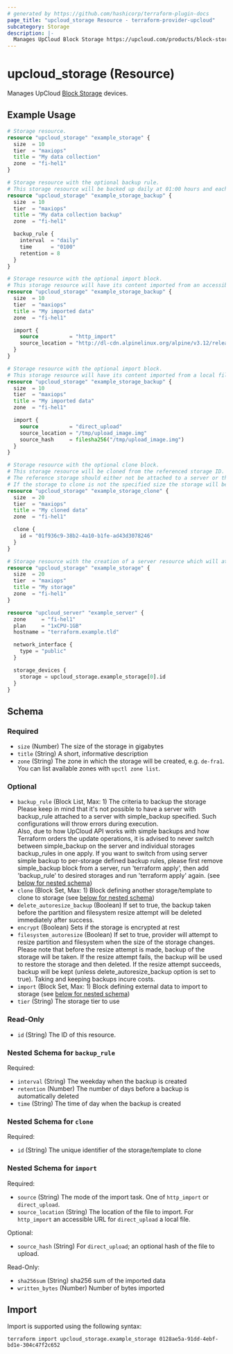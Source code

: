 ```yaml
---
# generated by https://github.com/hashicorp/terraform-plugin-docs
page_title: "upcloud_storage Resource - terraform-provider-upcloud"
subcategory: Storage
description: |-
  Manages UpCloud Block Storage https://upcloud.com/products/block-storage devices.
---
```


# upcloud_storage (Resource)

Manages UpCloud [Block Storage](https://upcloud.com/products/block-storage) devices.

## Example Usage

```terraform
# Storage resource.
resource "upcloud_storage" "example_storage" {
  size  = 10
  tier  = "maxiops"
  title = "My data collection"
  zone  = "fi-hel1"
}

# Storage resource with the optional backup rule. 
# This storage resource will be backed up daily at 01:00 hours and each backup will be retained for 8 days.
resource "upcloud_storage" "example_storage_backup" {
  size  = 10
  tier  = "maxiops"
  title = "My data collection backup"
  zone  = "fi-hel1"

  backup_rule {
    interval  = "daily"
    time      = "0100"
    retention = 8
  }
}

# Storage resource with the optional import block. 
# This storage resource will have its content imported from an accessible website:
resource "upcloud_storage" "example_storage_backup" {
  size  = 10
  tier  = "maxiops"
  title = "My imported data"
  zone  = "fi-hel1"

  import {
    source          = "http_import"
    source_location = "http://dl-cdn.alpinelinux.org/alpine/v3.12/releases/x86/alpine-standard-3.12.0-x86.iso"
  }
}

# Storage resource with the optional import block. 
# This storage resource will have its content imported from a local file:
resource "upcloud_storage" "example_storage_backup" {
  size  = 10
  tier  = "maxiops"
  title = "My imported data"
  zone  = "fi-hel1"

  import {
    source          = "direct_upload"
    source_location = "/tmp/upload_image.img"
    source_hash     = filesha256("/tmp/upload_image.img")
  }
}

# Storage resource with the optional clone block. 
# This storage resource will be cloned from the referenced storage ID. 
# The reference storage should either not be attached to a server or that server be stopped. 
# If the storage to clone is not the specified size the storage will be resized after cloning.
resource "upcloud_storage" "example_storage_clone" {
  size  = 20
  tier  = "maxiops"
  title = "My cloned data"
  zone  = "fi-hel1"

  clone {
    id = "01f936c9-38b2-4a10-b1fe-ad43d3078246"
  }
}

# Storage resource with the creation of a server resource which will attach the created storage resource.
resource "upcloud_storage" "example_storage" {
  size  = 20
  tier  = "maxiops"
  title = "My storage"
  zone  = "fi-hel1"
}

resource "upcloud_server" "example_server" {
  zone     = "fi-hel1"
  plan     = "1xCPU-1GB"
  hostname = "terraform.example.tld"

  network_interface {
    type = "public"
  }

  storage_devices {
    storage = upcloud_storage.example_storage[0].id
  }
}
```

<!-- schema generated by tfplugindocs -->
## Schema

### Required

- `size` (Number) The size of the storage in gigabytes
- `title` (String) A short, informative description
- `zone` (String) The zone in which the storage will be created, e.g. `de-fra1`. You can list available zones with `upctl zone list`.

### Optional

- `backup_rule` (Block List, Max: 1) The criteria to backup the storage  
		Please keep in mind that it's not possible to have a server with backup_rule attached to a server with simple_backup specified.
		Such configurations will throw errors during execution.  
		Also, due to how UpCloud API works with simple backups and how Terraform orders the update operations, 
		it is advised to never switch between simple_backup on the server and individual storages backup_rules in one apply.
		If you want to switch from using server simple backup to per-storage defined backup rules, 
		please first remove simple_backup block from a server, run 'terraform apply', 
		then add 'backup_rule' to desired storages and run 'terraform apply' again. (see [below for nested schema](#nestedblock--backup_rule))
- `clone` (Block Set, Max: 1) Block defining another storage/template to clone to storage (see [below for nested schema](#nestedblock--clone))
- `delete_autoresize_backup` (Boolean) If set to true, the backup taken before the partition and filesystem resize attempt will be deleted immediately after success.
- `encrypt` (Boolean) Sets if the storage is encrypted at rest
- `filesystem_autoresize` (Boolean) If set to true, provider will attempt to resize partition and filesystem when the size of the storage changes.
				Please note that before the resize attempt is made, backup of the storage will be taken. If the resize attempt fails, the backup will be used
				to restore the storage and then deleted. If the resize attempt succeeds, backup will be kept (unless delete_autoresize_backup option is set to true).
				Taking and keeping backups incure costs.
- `import` (Block Set, Max: 1) Block defining external data to import to storage (see [below for nested schema](#nestedblock--import))
- `tier` (String) The storage tier to use

### Read-Only

- `id` (String) The ID of this resource.

<a id="nestedblock--backup_rule"></a>
### Nested Schema for `backup_rule`

Required:

- `interval` (String) The weekday when the backup is created
- `retention` (Number) The number of days before a backup is automatically deleted
- `time` (String) The time of day when the backup is created


<a id="nestedblock--clone"></a>
### Nested Schema for `clone`

Required:

- `id` (String) The unique identifier of the storage/template to clone


<a id="nestedblock--import"></a>
### Nested Schema for `import`

Required:

- `source` (String) The mode of the import task. One of `http_import` or `direct_upload`.
- `source_location` (String) The location of the file to import. For `http_import` an accessible URL for `direct_upload` a local file.

Optional:

- `source_hash` (String) For `direct_upload`; an optional hash of the file to upload.

Read-Only:

- `sha256sum` (String) sha256 sum of the imported data
- `written_bytes` (Number) Number of bytes imported

## Import

Import is supported using the following syntax:

```shell
terraform import upcloud_storage.example_storage 0128ae5a-91dd-4ebf-bd1e-304c47f2c652
```

